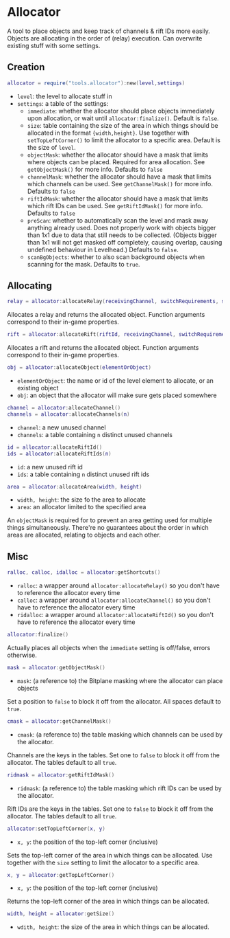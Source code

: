 # Allocator

A tool to place objects and keep track of channels & rift IDs more easily.
Objects are allocating in the order of (relay) execution.
Can overwrite existing stuff with some settings.

## Creation

```Lua
allocator = require("tools.allocator"):new(level,settings)
```
- `level`: the level to allocate stuff in
- `settings`: a table of the settings:
	- `immediate`: whether the allocator should place objects immediately upon allocation, or wait until `allocator:finalize()`.
	  Default is `false`.
	- `size`: table containing the size of the area in which things should be allocated in the format `{width,height}`.
	  Use together with `setTopLeftCorner()` to limit the allocator to a specific area.
	  Default is the size of `level`.
	- `objectMask`: whether the allocator should have a mask that limits where objects can be placed.
	  Required for area allocation. See `getObjectMask()` for more info.
	  Defaults to `false`
	- `channelMask`: whether the allocator should have a mask that limits which channels can be used.
	  See `getChannelMask()` for more info.
	  Defaults to `false`
	- `riftIdMask`: whether the allocator should have a mask that limits which rift IDs can be used.
	  See `getRiftIdMask()` for more info.
	  Defaults to `false`
	- `preScan`: whether to automatically scan the level and mask away anything already used.
	  Does not properly work with objects bigger than 1x1 due to data that still needs to be collected.
	  (Objects bigger than 1x1 will not get masked off completely, causing overlap, causing undefined behaviour in Levelhead.)
	  Defaults to `false`.
	- `scanBgObjects`: whether to also scan background objects when scanning for the mask.
	  Defaults to `true`.

## Allocating

```Lua
relay = allocator:allocateRelay(receivingChannel, switchRequirements, sendingChannel)
```
Allocates a relay and returns the allocated object. Function arguments correspond to their in-game properties.

```Lua
rift = allocator:allocateRift(riftId, receivingChannel, switchRequirements, destinationRiftId)
```
Allocates a rift and returns the allocated object. Function arguments correspond to their in-game properties.

```Lua
obj = allocator:allocateObject(elementOrObject)
```
- `elementOrObject`: the name or id of the level element to allocate, or an existing object
- `obj`: an object that the allocator will make sure gets placed somewhere

```Lua
channel = allocator:allocateChannel()
channels = allocator:allocateChannels(n)
```
- `channel`: a new unused channel
- `channels`: a table containing `n` distinct unused channels

```Lua
id = allocator:allocateRiftId()
ids = allocator:allocateRiftIds(n)
```
- `id`: a new unused rift id
- `ids`: a table containing `n` distinct unused rift ids

```Lua
area = allocator:allocateArea(width, height)
```
- `width, height`: the size fo the area to allocate
- `area`: an allocator limited to the specified area

An `objectMask` is required for to prevent an area getting used for multiple things simultaneously.
There're no guarantees about the order in which areas are allocated, relating to objects and each other.

## Misc

```Lua
ralloc, calloc, idalloc = allocator:getShortcuts()
```
- `ralloc`: a wrapper around `allocator:allocateRelay()` so you don't have to reference the allocator every time
- `calloc`: a wrapper around `allocator:allocateChannel()` so you don't have to reference the allocator every time
- `ridalloc`: a wrapper around `allocator:allocateRiftId()` so you don't have to reference the allocator every time

```Lua
allocator:finalize()
```
Actually places all objects when the `immediate` setting is off/false, errors otherwise.

```Lua
mask = allocator:getObjectMask()
```
- `mask`: (a reference to) the Bitplane masking where the allocator can place objects

Set a position to `false` to block it off from the allocator. All spaces default to `true`.

```Lua
cmask = allocator:getChannelMask()
```
- `cmask`: (a reference to) the table masking which channels can be used by the allocator.

Channels are the keys in the tables.
Set one to `false` to block it off from the allocator. The tables default to all `true`.

```Lua
ridmask = allocator:getRiftIdMask()
```
- `ridmask`: (a reference to) the table masking which rift IDs can be used by the allocator.

Rift IDs are the keys in the tables.
Set one to `false` to block it off from the allocator. The tables default to all `true`.

```Lua
allocator:setTopLeftCorner(x, y)
```
- `x, y`: the position of the top-left corner (inclusive)

Sets the top-left corner of the area in which things can be allocated.
Use together with the `size` setting to limit the allocator to a specific area.

```Lua
x, y = allocator:getTopLeftCorner()
```
- `x, y`: the position of the top-left corner (inclusive)

Returns the top-left corner of the area in which things can be allocated.

```Lua
width, height = allocator:getSize()
```
- `wdith, height`: the size of the area in which things can be allocated.
